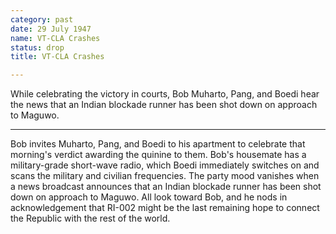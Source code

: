 ```yaml
---
category: past
date: 29 July 1947
name: VT-CLA Crashes
status: drop
title: VT-CLA Crashes

---
```

While celebrating the victory in courts, Bob Muharto, Pang, and Boedi hear the news that an Indian blockade runner has been shot down on approach to Maguwo. 

------

Bob invites Muharto, Pang, and Boedi to his apartment
to celebrate that morning's verdict awarding the quinine to them. Bob's
housemate has a military-grade short-wave radio, which Boedi immediately
switches on and scans the military and civilian frequencies. The party
mood vanishes when a news broadcast announces that an Indian blockade
runner has been shot down on approach to Maguwo. All look toward Bob,
and he nods in acknowledgement that RI-002 might be the last remaining
hope to connect the Republic with the rest of the world.

